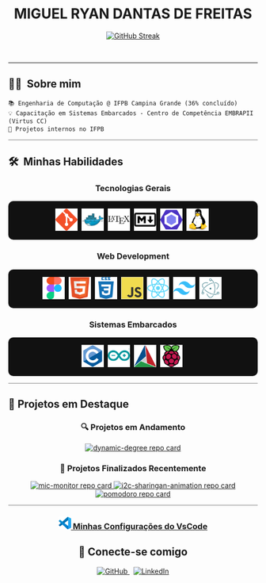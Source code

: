 <div align="center">

# MIGUEL RYAN DANTAS DE FREITAS

[![GitHub Streak](http://github-readme-streak-stats.herokuapp.com?user=athavus&theme=github-dark-blue&hide_border=true&date_format=j%20M%5B%20Y%5D&background=000000&ring=FFFFFF&fire=FFFFFF&currStreakLabel=FFFFFF&stroke=777777)](https://git.io/streak-stats)

<img src="https://komarev.com/ghpvc/?username=athavus&style=flat-square&color=000000" alt=""/>

</div>

<hr style="height:2px;border-width:0;color:gray;background-color:gray">

## 👩‍💻 &nbsp;Sobre mim

```text
📚 Engenharia de Computação @ IFPB Campina Grande (36% concluído)
💡 Capacitação em Sistemas Embarcados - Centro de Competência EMBRAPII (Virtus CC)
🔧 Projetos internos no IFPB
```

<hr style="height:1px;border-width:0;color:gray;background-color:gray">

## 🛠️ &nbsp;Minhas Habilidades

<div align="center">

### Tecnologias Gerais

<p style="background-color:#111111; padding:15px; border-radius:10px;">
<img src="https://github.com/devicons/devicon/blob/master/icons/git/git-original.svg" title="Git" alt="Git" width="45" height="45"/>&nbsp;
<img src="https://github.com/devicons/devicon/blob/master/icons/docker/docker-original.svg" title="Docker" alt="Docker" width="45" height="45"/>&nbsp;
<img src="https://github.com/devicons/devicon/blob/master/icons/latex/latex-original.svg" title="LaTeX" alt="LaTeX" width="45" height="45"/>&nbsp;
<img src="https://github.com/devicons/devicon/blob/master/icons/markdown/markdown-original.svg" title="Markdown" alt="Markdown" width="45" height="45"/>&nbsp;
<img src="https://github.com/devicons/devicon/blob/master/icons/eslint/eslint-original.svg" title="ESLint" alt="ESLint" width="45" height="45"/>&nbsp;
<img src="https://github.com/devicons/devicon/blob/master/icons/linux/linux-original.svg" title="Linux" alt="Linux" width="45" height="45"/>&nbsp;
</p>

### Web Development

<p style="background-color:#111111; padding:15px; border-radius:10px;">
<img src="https://github.com/devicons/devicon/blob/master/icons/figma/figma-original.svg" title="Figma" alt="Figma" width="45" height="45"/>&nbsp;
<img src="https://github.com/devicons/devicon/blob/master/icons/html5/html5-original.svg" title="HTML5" alt="HTML5" width="45" height="45"/>&nbsp;
<img src="https://github.com/devicons/devicon/blob/master/icons/css3/css3-plain-wordmark.svg" title="CSS3" alt="CSS3" width="45" height="45"/>&nbsp;
<img src="https://github.com/devicons/devicon/blob/master/icons/javascript/javascript-original.svg" title="JavaScript" alt="JavaScript" width="45" height="45"/>&nbsp;
<img src="https://github.com/devicons/devicon/blob/master/icons/react/react-original.svg" title="React" alt="React" width="45" height="45"/>&nbsp;
<img src="https://github.com/devicons/devicon/blob/master/icons/tailwindcss/tailwindcss-original.svg" title="TailwindCSS" alt="TailwindCSS" width="45" height="45"/>&nbsp;
<img src="https://github.com/devicons/devicon/blob/master/icons/electron/electron-original.svg" title="Electron" alt="Electron" width="45" height="45"/>&nbsp;
</p>

### Sistemas Embarcados

<p style="background-color:#111111; padding:15px; border-radius:10px;">
<img src="https://github.com/devicons/devicon/blob/master/icons/c/c-original.svg" title="C" alt="C" width="45" height="45"/>&nbsp;
<img src="https://github.com/devicons/devicon/blob/master/icons/arduino/arduino-original.svg" title="Arduino" alt="Arduino" width="45" height="45"/>&nbsp;
<img src="https://github.com/devicons/devicon/blob/master/icons/cmake/cmake-original.svg" title="CMake" alt="CMake" width="45" height="45"/>&nbsp;
<img src="https://github.com/devicons/devicon/blob/master/icons/raspberrypi/raspberrypi-original.svg" title="Raspberry Pi" alt="Raspberry Pi" width="45" height="45"/>&nbsp;
</p>

</div>

<hr style="height:1px;border-width:0;color:gray;background-color:gray">

## 📌 Projetos em Destaque

<div align="center">
  <h3>🔍 Projetos em Andamento</h3>
  <a href="https://github.com/athavus/dynamic-degree">
    <img src="https://github-readme-stats.vercel.app/api/pin/?username=athavus&theme=github_dark&hide_border=true&bg_color=000000&icon_color=FFFFFF&title_color=FFFFFF&text_color=AAAAAA&repo=dynamic-degree" alt="dynamic-degree repo card" />
  </a>
</div>

<div align="center">
  <h3>🚩 Projetos Finalizados Recentemente</h3>
  <a href="https://github.com/athavus/mic-monitor">
    <img src="https://github-readme-stats.vercel.app/api/pin/?username=athavus&theme=github_dark&hide_border=true&bg_color=000000&icon_color=FFFFFF&title_color=FFFFFF&text_color=AAAAAA&repo=mic-monitor" alt="mic-monitor repo card" />
  </a>
  <a href="https://github.com/athavus/i2c-sharingan-animation">
    <img src="https://github-readme-stats.vercel.app/api/pin/?username=athavus&theme=github_dark&hide_border=true&bg_color=000000&icon_color=FFFFFF&title_color=FFFFFF&text_color=AAAAAA&repo=i2c-sharingan-animation" alt="i2c-sharingan-animation repo card" />
  </a>
  <a href="https://github.com/athavus/pomodoro">
    <img src="https://github-readme-stats.vercel.app/api/pin/?username=athavus&theme=github_dark&hide_border=true&bg_color=000000&icon_color=FFFFFF&title_color=FFFFFF&text_color=AAAAAA&repo=pomodoro" alt="pomodoro repo card" />
  </a>
</div>

<hr style="height:1px;border-width:0;color:gray;background-color:gray">

<div align="center">
  <h3>
    <a href="settings.json">
      <img src="https://github.com/devicons/devicon/blob/master/icons/vscode/vscode-original.svg" title="VsCode" alt="VsCode" width="25" height="25"/> 
      Minhas Configurações do VsCode
    </a>
  </h3>
</div>

<div align="center">

## 🔗 Conecte-se comigo

<a href="https://github.com/athavus">
  <img src="https://img.shields.io/badge/GitHub-181717?style=for-the-badge&logo=github&logoColor=white" alt="GitHub" />
</a>
&nbsp;
<a href="https://www.linkedin.com/">
  <img src="https://img.shields.io/badge/LinkedIn-0A66C2?style=for-the-badge&logo=linkedin&logoColor=white" alt="LinkedIn" />
</a>

</div>
